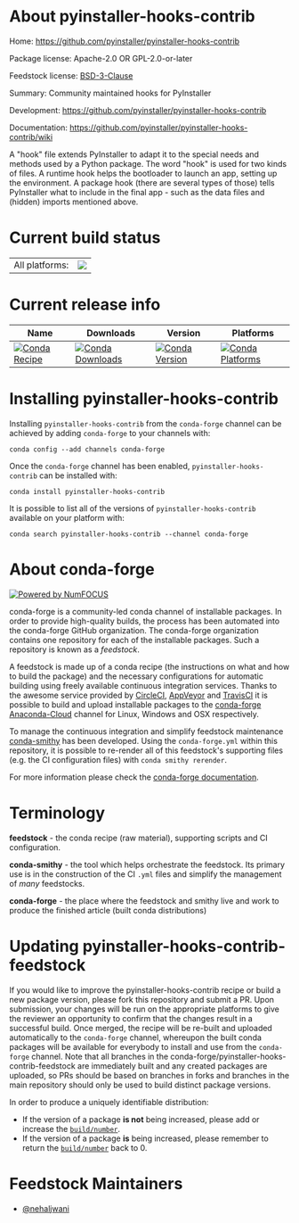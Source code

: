 About pyinstaller-hooks-contrib
===============================

Home: https://github.com/pyinstaller/pyinstaller-hooks-contrib

Package license: Apache-2.0 OR GPL-2.0-or-later

Feedstock license: [BSD-3-Clause](https://github.com/conda-forge/pyinstaller-hooks-contrib-feedstock/blob/master/LICENSE.txt)

Summary: Community maintained hooks for PyInstaller

Development: https://github.com/pyinstaller/pyinstaller-hooks-contrib

Documentation: https://github.com/pyinstaller/pyinstaller-hooks-contrib/wiki

A "hook" file extends PyInstaller to adapt it to the special needs and
methods used by a Python package. The word "hook" is used for two kinds of
files. A runtime hook helps the bootloader to launch an app, setting up the
environment. A package hook (there are several types of those) tells
PyInstaller what to include in the final app - such as the data files and
(hidden) imports mentioned above.


Current build status
====================


<table><tr><td>All platforms:</td>
    <td>
      <a href="https://dev.azure.com/conda-forge/feedstock-builds/_build/latest?definitionId=10495&branchName=master">
        <img src="https://dev.azure.com/conda-forge/feedstock-builds/_apis/build/status/pyinstaller-hooks-contrib-feedstock?branchName=master">
      </a>
    </td>
  </tr>
</table>

Current release info
====================

| Name | Downloads | Version | Platforms |
| --- | --- | --- | --- |
| [![Conda Recipe](https://img.shields.io/badge/recipe-pyinstaller--hooks--contrib-green.svg)](https://anaconda.org/conda-forge/pyinstaller-hooks-contrib) | [![Conda Downloads](https://img.shields.io/conda/dn/conda-forge/pyinstaller-hooks-contrib.svg)](https://anaconda.org/conda-forge/pyinstaller-hooks-contrib) | [![Conda Version](https://img.shields.io/conda/vn/conda-forge/pyinstaller-hooks-contrib.svg)](https://anaconda.org/conda-forge/pyinstaller-hooks-contrib) | [![Conda Platforms](https://img.shields.io/conda/pn/conda-forge/pyinstaller-hooks-contrib.svg)](https://anaconda.org/conda-forge/pyinstaller-hooks-contrib) |

Installing pyinstaller-hooks-contrib
====================================

Installing `pyinstaller-hooks-contrib` from the `conda-forge` channel can be achieved by adding `conda-forge` to your channels with:

```
conda config --add channels conda-forge
```

Once the `conda-forge` channel has been enabled, `pyinstaller-hooks-contrib` can be installed with:

```
conda install pyinstaller-hooks-contrib
```

It is possible to list all of the versions of `pyinstaller-hooks-contrib` available on your platform with:

```
conda search pyinstaller-hooks-contrib --channel conda-forge
```


About conda-forge
=================

[![Powered by NumFOCUS](https://img.shields.io/badge/powered%20by-NumFOCUS-orange.svg?style=flat&colorA=E1523D&colorB=007D8A)](http://numfocus.org)

conda-forge is a community-led conda channel of installable packages.
In order to provide high-quality builds, the process has been automated into the
conda-forge GitHub organization. The conda-forge organization contains one repository
for each of the installable packages. Such a repository is known as a *feedstock*.

A feedstock is made up of a conda recipe (the instructions on what and how to build
the package) and the necessary configurations for automatic building using freely
available continuous integration services. Thanks to the awesome service provided by
[CircleCI](https://circleci.com/), [AppVeyor](https://www.appveyor.com/)
and [TravisCI](https://travis-ci.com/) it is possible to build and upload installable
packages to the [conda-forge](https://anaconda.org/conda-forge)
[Anaconda-Cloud](https://anaconda.org/) channel for Linux, Windows and OSX respectively.

To manage the continuous integration and simplify feedstock maintenance
[conda-smithy](https://github.com/conda-forge/conda-smithy) has been developed.
Using the ``conda-forge.yml`` within this repository, it is possible to re-render all of
this feedstock's supporting files (e.g. the CI configuration files) with ``conda smithy rerender``.

For more information please check the [conda-forge documentation](https://conda-forge.org/docs/).

Terminology
===========

**feedstock** - the conda recipe (raw material), supporting scripts and CI configuration.

**conda-smithy** - the tool which helps orchestrate the feedstock.
                   Its primary use is in the construction of the CI ``.yml`` files
                   and simplify the management of *many* feedstocks.

**conda-forge** - the place where the feedstock and smithy live and work to
                  produce the finished article (built conda distributions)


Updating pyinstaller-hooks-contrib-feedstock
============================================

If you would like to improve the pyinstaller-hooks-contrib recipe or build a new
package version, please fork this repository and submit a PR. Upon submission,
your changes will be run on the appropriate platforms to give the reviewer an
opportunity to confirm that the changes result in a successful build. Once
merged, the recipe will be re-built and uploaded automatically to the
`conda-forge` channel, whereupon the built conda packages will be available for
everybody to install and use from the `conda-forge` channel.
Note that all branches in the conda-forge/pyinstaller-hooks-contrib-feedstock are
immediately built and any created packages are uploaded, so PRs should be based
on branches in forks and branches in the main repository should only be used to
build distinct package versions.

In order to produce a uniquely identifiable distribution:
 * If the version of a package **is not** being increased, please add or increase
   the [``build/number``](https://conda.io/docs/user-guide/tasks/build-packages/define-metadata.html#build-number-and-string).
 * If the version of a package **is** being increased, please remember to return
   the [``build/number``](https://conda.io/docs/user-guide/tasks/build-packages/define-metadata.html#build-number-and-string)
   back to 0.

Feedstock Maintainers
=====================

* [@nehaljwani](https://github.com/nehaljwani/)

